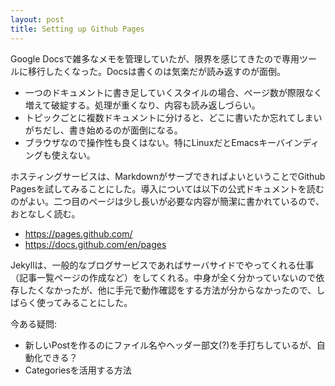 ```yaml
---
layout: post
title: Setting up Github Pages
---
```


Google Docsで雑多なメモを管理していたが、限界を感じてきたので専用ツールに移行したくなった。Docsは書くのは気楽だが読み返すのが面倒。

* 一つのドキュメントに書き足していくスタイルの場合、ページ数が際限なく増えて破綻する。処理が重くなり、内容も読み返しづらい。
* トピックごとに複数ドキュメントに分けると、どこに書いたか忘れてしまいがちだし、書き始めるのが面倒になる。
* ブラウザなので操作性も良くはない。特にLinuxだとEmacsキーバインディングも使えない。

ホスティングサービスは、MarkdownがサーブできればよいということでGithub Pagesを試してみることにした。導入については以下の公式ドキュメントを読むのがよい。二つ目のページは少し長いが必要な内容が簡潔に書かれているので、おとなしく読む。

* <https://pages.github.com/>
* <https://docs.github.com/en/pages>

Jekyllは、一般的なブログサービスであればサーバサイドでやってくれる仕事（記事一覧ページの作成など）をしてくれる。中身が全く分かっていないので依存したくなかったが、他に手元で動作確認をする方法が分からなかったので、しばらく使ってみることにした。

今ある疑問:
* 新しいPostを作るのにファイル名やヘッダー部文(?)を手打ちしているが、自動化できる？
* Categoriesを活用する方法
